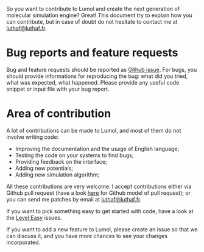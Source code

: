So you want to contribute to Lumol and create the next generation of
molecular simulation engine? Great! This document try to explain how you can
contribute, but in case of doubt do not hesitate to contact me at
luthaf@luthaf.fr.

# Bug reports and feature requests

Bug and feature requests should be reported as [Github
issue](https://github.com/lumol-org/lumol/issues/new). For bugs, you should
provide informations for reproducing the bug: what did you tried, what was
expected, what happened. Please provide any useful code snippet or input file
with your bug report.

# Area of contribution

A lot of contributions can be made to Lumol, and most of them do not involve
writing code:

- Improving the documentation and the usage of English language;
- Testing the code on your systems to find bugs;
- Providing feedback on the interface;
- Adding new potentials;
- Adding new simulation algorithm;

All these contributions are very welcome. I accept contributions either via
Github pull request (have a look
[here](https://help.github.com/articles/using-pull-requests/) for Github model
of pull request); or you can send me patches by email at luthaf@luthaf.fr.

If you want to pick something easy to get started with code, have a look at the
[Level:Easy](https://github.com/lumol-org/lumol/labels/L%3AEasy) issues.

If you want to add a new feature to Lumol, please create an issue so that we
can discuss it, and you have more chances to see your changes incorporated.

